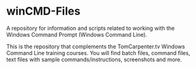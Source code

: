 # winCMD-Files
A repository for information and scripts related to working with the Windows Command Prompt (Windows Command Line).

This is the repository that complements the TomCarpenter.tv Windows Command Line training courses. You will find batch files, command files, text files with sample commands/instructions, screenshots and more.

